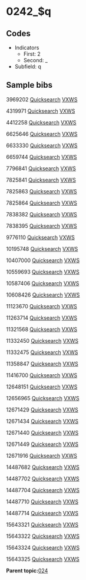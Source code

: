 # 0242\_$q

## Codes

-   Indicators
    -   First: 2
    -   Second: \_
-   Subfield: q

## Sample bibs

3969202 [Quicksearch](https://search.library.yale.edu/catalog/3969202) [VXWS](http://prodorbis.library.yale.edu:7014/vxws/GetHoldingsService?bibId=3969202)

4319971 [Quicksearch](https://search.library.yale.edu/catalog/4319971) [VXWS](http://prodorbis.library.yale.edu:7014/vxws/GetHoldingsService?bibId=4319971)

4412258 [Quicksearch](https://search.library.yale.edu/catalog/4412258) [VXWS](http://prodorbis.library.yale.edu:7014/vxws/GetHoldingsService?bibId=4412258)

6625646 [Quicksearch](https://search.library.yale.edu/catalog/6625646) [VXWS](http://prodorbis.library.yale.edu:7014/vxws/GetHoldingsService?bibId=6625646)

6633330 [Quicksearch](https://search.library.yale.edu/catalog/6633330) [VXWS](http://prodorbis.library.yale.edu:7014/vxws/GetHoldingsService?bibId=6633330)

6659744 [Quicksearch](https://search.library.yale.edu/catalog/6659744) [VXWS](http://prodorbis.library.yale.edu:7014/vxws/GetHoldingsService?bibId=6659744)

7796841 [Quicksearch](https://search.library.yale.edu/catalog/7796841) [VXWS](http://prodorbis.library.yale.edu:7014/vxws/GetHoldingsService?bibId=7796841)

7825841 [Quicksearch](https://search.library.yale.edu/catalog/7825841) [VXWS](http://prodorbis.library.yale.edu:7014/vxws/GetHoldingsService?bibId=7825841)

7825863 [Quicksearch](https://search.library.yale.edu/catalog/7825863) [VXWS](http://prodorbis.library.yale.edu:7014/vxws/GetHoldingsService?bibId=7825863)

7825864 [Quicksearch](https://search.library.yale.edu/catalog/7825864) [VXWS](http://prodorbis.library.yale.edu:7014/vxws/GetHoldingsService?bibId=7825864)

7838382 [Quicksearch](https://search.library.yale.edu/catalog/7838382) [VXWS](http://prodorbis.library.yale.edu:7014/vxws/GetHoldingsService?bibId=7838382)

7838395 [Quicksearch](https://search.library.yale.edu/catalog/7838395) [VXWS](http://prodorbis.library.yale.edu:7014/vxws/GetHoldingsService?bibId=7838395)

9776110 [Quicksearch](https://search.library.yale.edu/catalog/9776110) [VXWS](http://prodorbis.library.yale.edu:7014/vxws/GetHoldingsService?bibId=9776110)

10195748 [Quicksearch](https://search.library.yale.edu/catalog/10195748) [VXWS](http://prodorbis.library.yale.edu:7014/vxws/GetHoldingsService?bibId=10195748)

10407000 [Quicksearch](https://search.library.yale.edu/catalog/10407000) [VXWS](http://prodorbis.library.yale.edu:7014/vxws/GetHoldingsService?bibId=10407000)

10559693 [Quicksearch](https://search.library.yale.edu/catalog/10559693) [VXWS](http://prodorbis.library.yale.edu:7014/vxws/GetHoldingsService?bibId=10559693)

10587406 [Quicksearch](https://search.library.yale.edu/catalog/10587406) [VXWS](http://prodorbis.library.yale.edu:7014/vxws/GetHoldingsService?bibId=10587406)

10608426 [Quicksearch](https://search.library.yale.edu/catalog/10608426) [VXWS](http://prodorbis.library.yale.edu:7014/vxws/GetHoldingsService?bibId=10608426)

11123670 [Quicksearch](https://search.library.yale.edu/catalog/11123670) [VXWS](http://prodorbis.library.yale.edu:7014/vxws/GetHoldingsService?bibId=11123670)

11263714 [Quicksearch](https://search.library.yale.edu/catalog/11263714) [VXWS](http://prodorbis.library.yale.edu:7014/vxws/GetHoldingsService?bibId=11263714)

11321568 [Quicksearch](https://search.library.yale.edu/catalog/11321568) [VXWS](http://prodorbis.library.yale.edu:7014/vxws/GetHoldingsService?bibId=11321568)

11332450 [Quicksearch](https://search.library.yale.edu/catalog/11332450) [VXWS](http://prodorbis.library.yale.edu:7014/vxws/GetHoldingsService?bibId=11332450)

11332475 [Quicksearch](https://search.library.yale.edu/catalog/11332475) [VXWS](http://prodorbis.library.yale.edu:7014/vxws/GetHoldingsService?bibId=11332475)

11358847 [Quicksearch](https://search.library.yale.edu/catalog/11358847) [VXWS](http://prodorbis.library.yale.edu:7014/vxws/GetHoldingsService?bibId=11358847)

11416700 [Quicksearch](https://search.library.yale.edu/catalog/11416700) [VXWS](http://prodorbis.library.yale.edu:7014/vxws/GetHoldingsService?bibId=11416700)

12648151 [Quicksearch](https://search.library.yale.edu/catalog/12648151) [VXWS](http://prodorbis.library.yale.edu:7014/vxws/GetHoldingsService?bibId=12648151)

12656965 [Quicksearch](https://search.library.yale.edu/catalog/12656965) [VXWS](http://prodorbis.library.yale.edu:7014/vxws/GetHoldingsService?bibId=12656965)

12671429 [Quicksearch](https://search.library.yale.edu/catalog/12671429) [VXWS](http://prodorbis.library.yale.edu:7014/vxws/GetHoldingsService?bibId=12671429)

12671434 [Quicksearch](https://search.library.yale.edu/catalog/12671434) [VXWS](http://prodorbis.library.yale.edu:7014/vxws/GetHoldingsService?bibId=12671434)

12671440 [Quicksearch](https://search.library.yale.edu/catalog/12671440) [VXWS](http://prodorbis.library.yale.edu:7014/vxws/GetHoldingsService?bibId=12671440)

12671449 [Quicksearch](https://search.library.yale.edu/catalog/12671449) [VXWS](http://prodorbis.library.yale.edu:7014/vxws/GetHoldingsService?bibId=12671449)

12671916 [Quicksearch](https://search.library.yale.edu/catalog/12671916) [VXWS](http://prodorbis.library.yale.edu:7014/vxws/GetHoldingsService?bibId=12671916)

14487682 [Quicksearch](https://search.library.yale.edu/catalog/14487682) [VXWS](http://prodorbis.library.yale.edu:7014/vxws/GetHoldingsService?bibId=14487682)

14487702 [Quicksearch](https://search.library.yale.edu/catalog/14487702) [VXWS](http://prodorbis.library.yale.edu:7014/vxws/GetHoldingsService?bibId=14487702)

14487704 [Quicksearch](https://search.library.yale.edu/catalog/14487704) [VXWS](http://prodorbis.library.yale.edu:7014/vxws/GetHoldingsService?bibId=14487704)

14487710 [Quicksearch](https://search.library.yale.edu/catalog/14487710) [VXWS](http://prodorbis.library.yale.edu:7014/vxws/GetHoldingsService?bibId=14487710)

14487714 [Quicksearch](https://search.library.yale.edu/catalog/14487714) [VXWS](http://prodorbis.library.yale.edu:7014/vxws/GetHoldingsService?bibId=14487714)

15643321 [Quicksearch](https://search.library.yale.edu/catalog/15643321) [VXWS](http://prodorbis.library.yale.edu:7014/vxws/GetHoldingsService?bibId=15643321)

15643322 [Quicksearch](https://search.library.yale.edu/catalog/15643322) [VXWS](http://prodorbis.library.yale.edu:7014/vxws/GetHoldingsService?bibId=15643322)

15643324 [Quicksearch](https://search.library.yale.edu/catalog/15643324) [VXWS](http://prodorbis.library.yale.edu:7014/vxws/GetHoldingsService?bibId=15643324)

15643325 [Quicksearch](https://search.library.yale.edu/catalog/15643325) [VXWS](http://prodorbis.library.yale.edu:7014/vxws/GetHoldingsService?bibId=15643325)

**Parent topic:**[024](../../tags/024/024.md)

